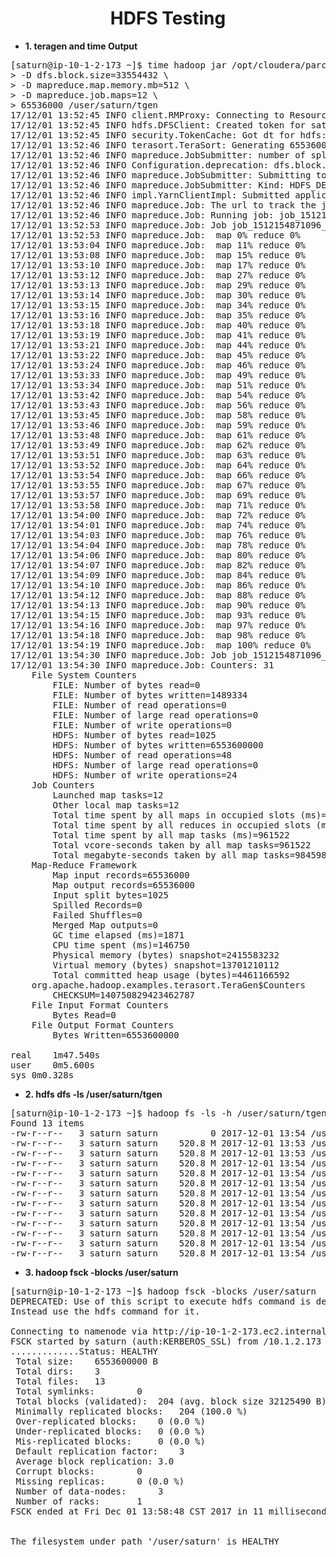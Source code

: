 # <center>HDFS Testing

* <strong>1. teragen and time Output</strong>
<pre class="prettyprint">
[saturn@ip-10-1-2-173 ~]$ time hadoop jar /opt/cloudera/parcels/CDH/jars/hadoop-examples.jar teragen \
> -D dfs.block.size=33554432 \
> -D mapreduce.map.memory.mb=512 \
> -D mapreduce.job.maps=12 \
> 65536000 /user/saturn/tgen
17/12/01 13:52:45 INFO client.RMProxy: Connecting to ResourceManager at ip-10-1-2-173.ec2.internal/10.1.2.173:8032
17/12/01 13:52:45 INFO hdfs.DFSClient: Created token for saturn: HDFS_DELEGATION_TOKEN owner=saturn@ALEXPG06.HQ, renewer=yarn, realUser=, issueDate=1512157965725, maxDate=1512762765725, sequenceNumber=4, masterKeyId=2 on 10.1.2.173:8020
17/12/01 13:52:45 INFO security.TokenCache: Got dt for hdfs://ip-10-1-2-173.ec2.internal:8020; Kind: HDFS_DELEGATION_TOKEN, Service: 10.1.2.173:8020, Ident: (token for saturn: HDFS_DELEGATION_TOKEN owner=saturn@ALEXPG06.HQ, renewer=yarn, realUser=, issueDate=1512157965725, maxDate=1512762765725, sequenceNumber=4, masterKeyId=2)
17/12/01 13:52:46 INFO terasort.TeraSort: Generating 65536000 using 12
17/12/01 13:52:46 INFO mapreduce.JobSubmitter: number of splits:12
17/12/01 13:52:46 INFO Configuration.deprecation: dfs.block.size is deprecated. Instead, use dfs.blocksize
17/12/01 13:52:46 INFO mapreduce.JobSubmitter: Submitting tokens for job: job_1512154871096_0004
17/12/01 13:52:46 INFO mapreduce.JobSubmitter: Kind: HDFS_DELEGATION_TOKEN, Service: 10.1.2.173:8020, Ident: (token for saturn: HDFS_DELEGATION_TOKEN owner=saturn@ALEXPG06.HQ, renewer=yarn, realUser=, issueDate=1512157965725, maxDate=1512762765725, sequenceNumber=4, masterKeyId=2)
17/12/01 13:52:46 INFO impl.YarnClientImpl: Submitted application application_1512154871096_0004
17/12/01 13:52:46 INFO mapreduce.Job: The url to track the job: http://ip-10-1-2-173.ec2.internal:8088/proxy/application_1512154871096_0004/
17/12/01 13:52:46 INFO mapreduce.Job: Running job: job_1512154871096_0004
17/12/01 13:52:53 INFO mapreduce.Job: Job job_1512154871096_0004 running in uber mode : false
17/12/01 13:52:53 INFO mapreduce.Job:  map 0% reduce 0%
17/12/01 13:53:04 INFO mapreduce.Job:  map 11% reduce 0%
17/12/01 13:53:08 INFO mapreduce.Job:  map 15% reduce 0%
17/12/01 13:53:10 INFO mapreduce.Job:  map 17% reduce 0%
17/12/01 13:53:12 INFO mapreduce.Job:  map 27% reduce 0%
17/12/01 13:53:13 INFO mapreduce.Job:  map 29% reduce 0%
17/12/01 13:53:14 INFO mapreduce.Job:  map 30% reduce 0%
17/12/01 13:53:15 INFO mapreduce.Job:  map 34% reduce 0%
17/12/01 13:53:16 INFO mapreduce.Job:  map 35% reduce 0%
17/12/01 13:53:18 INFO mapreduce.Job:  map 40% reduce 0%
17/12/01 13:53:19 INFO mapreduce.Job:  map 41% reduce 0%
17/12/01 13:53:21 INFO mapreduce.Job:  map 44% reduce 0%
17/12/01 13:53:22 INFO mapreduce.Job:  map 45% reduce 0%
17/12/01 13:53:24 INFO mapreduce.Job:  map 46% reduce 0%
17/12/01 13:53:33 INFO mapreduce.Job:  map 49% reduce 0%
17/12/01 13:53:34 INFO mapreduce.Job:  map 51% reduce 0%
17/12/01 13:53:42 INFO mapreduce.Job:  map 54% reduce 0%
17/12/01 13:53:43 INFO mapreduce.Job:  map 56% reduce 0%
17/12/01 13:53:45 INFO mapreduce.Job:  map 58% reduce 0%
17/12/01 13:53:46 INFO mapreduce.Job:  map 59% reduce 0%
17/12/01 13:53:48 INFO mapreduce.Job:  map 61% reduce 0%
17/12/01 13:53:49 INFO mapreduce.Job:  map 62% reduce 0%
17/12/01 13:53:51 INFO mapreduce.Job:  map 63% reduce 0%
17/12/01 13:53:52 INFO mapreduce.Job:  map 64% reduce 0%
17/12/01 13:53:54 INFO mapreduce.Job:  map 66% reduce 0%
17/12/01 13:53:55 INFO mapreduce.Job:  map 67% reduce 0%
17/12/01 13:53:57 INFO mapreduce.Job:  map 69% reduce 0%
17/12/01 13:53:58 INFO mapreduce.Job:  map 71% reduce 0%
17/12/01 13:54:00 INFO mapreduce.Job:  map 72% reduce 0%
17/12/01 13:54:01 INFO mapreduce.Job:  map 74% reduce 0%
17/12/01 13:54:03 INFO mapreduce.Job:  map 76% reduce 0%
17/12/01 13:54:04 INFO mapreduce.Job:  map 78% reduce 0%
17/12/01 13:54:06 INFO mapreduce.Job:  map 80% reduce 0%
17/12/01 13:54:07 INFO mapreduce.Job:  map 82% reduce 0%
17/12/01 13:54:09 INFO mapreduce.Job:  map 84% reduce 0%
17/12/01 13:54:10 INFO mapreduce.Job:  map 86% reduce 0%
17/12/01 13:54:12 INFO mapreduce.Job:  map 88% reduce 0%
17/12/01 13:54:13 INFO mapreduce.Job:  map 90% reduce 0%
17/12/01 13:54:15 INFO mapreduce.Job:  map 93% reduce 0%
17/12/01 13:54:16 INFO mapreduce.Job:  map 97% reduce 0%
17/12/01 13:54:18 INFO mapreduce.Job:  map 98% reduce 0%
17/12/01 13:54:19 INFO mapreduce.Job:  map 100% reduce 0%
17/12/01 13:54:30 INFO mapreduce.Job: Job job_1512154871096_0004 completed successfully
17/12/01 13:54:30 INFO mapreduce.Job: Counters: 31
	File System Counters
		FILE: Number of bytes read=0
		FILE: Number of bytes written=1489334
		FILE: Number of read operations=0
		FILE: Number of large read operations=0
		FILE: Number of write operations=0
		HDFS: Number of bytes read=1025
		HDFS: Number of bytes written=6553600000
		HDFS: Number of read operations=48
		HDFS: Number of large read operations=0
		HDFS: Number of write operations=24
	Job Counters 
		Launched map tasks=12
		Other local map tasks=12
		Total time spent by all maps in occupied slots (ms)=961522
		Total time spent by all reduces in occupied slots (ms)=0
		Total time spent by all map tasks (ms)=961522
		Total vcore-seconds taken by all map tasks=961522
		Total megabyte-seconds taken by all map tasks=984598528
	Map-Reduce Framework
		Map input records=65536000
		Map output records=65536000
		Input split bytes=1025
		Spilled Records=0
		Failed Shuffles=0
		Merged Map outputs=0
		GC time elapsed (ms)=1871
		CPU time spent (ms)=146750
		Physical memory (bytes) snapshot=2415583232
		Virtual memory (bytes) snapshot=13701210112
		Total committed heap usage (bytes)=4461166592
	org.apache.hadoop.examples.terasort.TeraGen$Counters
		CHECKSUM=140750829423462787
	File Input Format Counters 
		Bytes Read=0
	File Output Format Counters 
		Bytes Written=6553600000

real	1m47.540s
user	0m5.600s
sys	0m0.328s
</pre>

* <strong>2. hdfs dfs -ls /user/saturn/tgen</strong>
<pre class="prettyprint">
[saturn@ip-10-1-2-173 ~]$ hadoop fs -ls -h /user/saturn/tgen
Found 13 items
-rw-r--r--   3 saturn saturn          0 2017-12-01 13:54 /user/saturn/tgen/_SUCCESS
-rw-r--r--   3 saturn saturn    520.8 M 2017-12-01 13:53 /user/saturn/tgen/part-m-00000
-rw-r--r--   3 saturn saturn    520.8 M 2017-12-01 13:53 /user/saturn/tgen/part-m-00001
-rw-r--r--   3 saturn saturn    520.8 M 2017-12-01 13:54 /user/saturn/tgen/part-m-00002
-rw-r--r--   3 saturn saturn    520.8 M 2017-12-01 13:54 /user/saturn/tgen/part-m-00003
-rw-r--r--   3 saturn saturn    520.8 M 2017-12-01 13:54 /user/saturn/tgen/part-m-00004
-rw-r--r--   3 saturn saturn    520.8 M 2017-12-01 13:54 /user/saturn/tgen/part-m-00005
-rw-r--r--   3 saturn saturn    520.8 M 2017-12-01 13:54 /user/saturn/tgen/part-m-00006
-rw-r--r--   3 saturn saturn    520.8 M 2017-12-01 13:54 /user/saturn/tgen/part-m-00007
-rw-r--r--   3 saturn saturn    520.8 M 2017-12-01 13:54 /user/saturn/tgen/part-m-00008
-rw-r--r--   3 saturn saturn    520.8 M 2017-12-01 13:54 /user/saturn/tgen/part-m-00009
-rw-r--r--   3 saturn saturn    520.8 M 2017-12-01 13:54 /user/saturn/tgen/part-m-00010
-rw-r--r--   3 saturn saturn    520.8 M 2017-12-01 13:54 /user/saturn/tgen/part-m-00011
</pre>

* <strong>3. hadoop fsck -blocks /user/saturn</strong>
<pre class="prettyprint">
[saturn@ip-10-1-2-173 ~]$ hadoop fsck -blocks /user/saturn
DEPRECATED: Use of this script to execute hdfs command is deprecated.
Instead use the hdfs command for it.

Connecting to namenode via http://ip-10-1-2-173.ec2.internal:50070
FSCK started by saturn (auth:KERBEROS_SSL) from /10.1.2.173 for path /user/saturn at Fri Dec 01 13:58:48 CST 2017
.............Status: HEALTHY
 Total size:	6553600000 B
 Total dirs:	3
 Total files:	13
 Total symlinks:		0
 Total blocks (validated):	204 (avg. block size 32125490 B)
 Minimally replicated blocks:	204 (100.0 %)
 Over-replicated blocks:	0 (0.0 %)
 Under-replicated blocks:	0 (0.0 %)
 Mis-replicated blocks:		0 (0.0 %)
 Default replication factor:	3
 Average block replication:	3.0
 Corrupt blocks:		0
 Missing replicas:		0 (0.0 %)
 Number of data-nodes:		3
 Number of racks:		1
FSCK ended at Fri Dec 01 13:58:48 CST 2017 in 11 milliseconds


The filesystem under path '/user/saturn' is HEALTHY
</pre>

